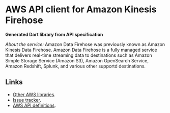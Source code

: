 # AWS API client for Amazon Kinesis Firehose

**Generated Dart library from API specification**

*About the service:*
Amazon Data Firehose was previously known as Amazon Kinesis Data Firehose.
</note>
Amazon Data Firehose is a fully managed service that delivers real-time
streaming data to destinations such as Amazon Simple Storage Service (Amazon
S3), Amazon OpenSearch Service, Amazon Redshift, Splunk, and various other
supportd destinations.

## Links

- [Other AWS libraries](https://github.com/agilord/aws_client/tree/master/generated).
- [Issue tracker](https://github.com/agilord/aws_client/issues).
- [AWS API definitions](https://github.com/aws/aws-sdk-js/tree/master/apis).
